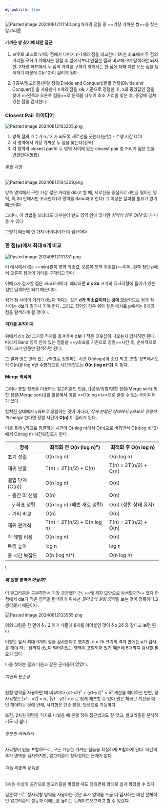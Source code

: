 ```yaml
---
dg-publish: true
---
```

![Pasted image 20240812111140.png](/img/user/%EC%B2%A8%EB%B6%80%ED%8C%8C%EC%9D%BC/Pasted%20image%2020240812111140.png)
N개의 점들 중 ==가장 가까운 쌍==을 찾는 알고리즘

#### 가까운 쌍 찾기에 대한 접근
1) *브루트 포스*로 n개의 점에서 나머지 n-1개의 점을 비교한다
   1차원 좌표에서 두 점의 거리를 구하기 위해서는 정렬 후 앞에서부터 인접한 점과 비교해가며 탐색하면 되지만, 
	2차원 좌표에서 두 점의 거리를 구하기 위해서는 한 점에 대해 다른 모든 점을 탐색하기 때문에 O(n^2)이 걸리게 된다
	
2) [[공부/알고리즘/분할 정복(Divide and Conquer)\|분할 정복(Divide and Conquer)]] 을 사용한다
   n개의 점을 x축 기준으로 정렬한 후, x의 중앙값인 점을 찾아 ==왼쪽과 오른쪽 점들==로 문제를 나누어 최소 거리를 찾은 후, 중앙에 걸쳐있는 점을 검사한다.

### Closest Pair 아이디어
![Pasted image 20240812103205.png](/img/user/%EC%B2%A8%EB%B6%80%ED%8C%8C%EC%9D%BC/Pasted%20image%2020240812103205.png)
1) 양쪽 점의 개수가 n / 2 가 되도록 세로선을 긋는다(분할) - 수행 시간 O(1)
2) 각 영역에서 가장 가까운 두 점을 찾는다(정복)
3) 각 영역의 closest pair와 두 영역 사이에 있는 closest pair 중 거리가 짧은 것을 반환한다(통합)

###### 통합 과정
![Pasted image 20240812104309.png](/img/user/%EC%B2%A8%EB%B6%80%ED%8C%8C%EC%9D%BC/Pasted%20image%2020240812104309.png)

양쪽 영역에서 구한 가장 짧은 거리를 d라고 할 때,
세로선을 중심으로 d만큼 떨어진 영역, 즉 2d 안에서만 조사한다(이 영역을 Band라고 힌다)
그 이상은  살펴볼 필요가 없기 때문이다

그러나, 이 방법을 쓰더라도 대부분이 밴드 영역 안에 있다면 *최악의 경우 O(N^2)* 가 나올 수 있다

그렇기 때문에 한 가지 아이디어가 더 필요하다. 

### 한 점(p)에서 최대 6개 비교

![Pasted image 20240812131731.png](/img/user/%EC%B2%A8%EB%B6%80%ED%8C%8C%EC%9D%BC/Pasted%20image%2020240812131731.png)

이 예시에서 d는 ==min(왼쪽 영역 최솟값, 오른쪽 영역 최솟값)==이며, 왼쪽 점인 p에서 오른쪽 점과의 거리를 구하려고 한다

이때 p가 검사할 점은 *최대 6개*이다. 
왜냐하면 **d x 2d** 크기의 직사각형에 들어가 있는 점만 탐색하면 되기 때문이다.

점과 점 사이의 거리가 d보다 작다는 것은 **d가 최솟값이라는 것에 모순**되므로 점과 점 사이는 d보다 같거나 커야 한다. 그리고 최악의 경우 위와 같은 배치로 p에서는 6개의 점을 탐색하게 될 것이다.

#### 격자를 움직이자

위에서 d x 2d 크기의 격자를 옮겨가며 d보다 작은 최솟값이 나오는지 검사하면 된다.
따라서 Band 영역 안에 있는 점들을 ==y좌표를 기준으로 정렬==시킨 후, 순차적으로 격자 크기 만큼만 탐색하면 된다.

그 결과 밴드 안에 있는 y좌표로 정렬하는 시간 O(nlogn)이 소요 되고, 분할 정복에서도 각 O(n)을 log n번 수행하므로 시간복잡도는 **O(n (log n)^2)** 이 된다.

#### Merge 최적화

그러나 분할 정복을 이용하는 알고리즘인 만큼, [[공부/정렬/병합 정렬(Merge sort)\|병합 정렬(Merge sort)]]를 활용해서 이를 ==O(nlog n)==으로 줄일 수 있는 아이디어가 있다.

합쳐진 상태에서 y좌표로 정렬하는 것이 아니라, *작게 분할된 상태에서 y좌표로 정렬하며 merge* 한다면 정렬 시간이 **O(n)** 이 걸리게 된다.

이를 통해 y좌표로 정렬하는 시간이 O(nlog n)에서 O(n)으로 바뀌면서 O(n(log n)^2) 에서 O(nlog n) 시간복잡도가 된다

| 항목           | 최적화 전 O(n (log n)²)         | 최적화 후 O(n log n)      |
| ------------ | --------------------------- | --------------------- |
| 초기 정렬        | O(n log n)                  | O(n log n)            |
| 재귀 분할        | T(n) = 2T(n/2) + C(n)       | T(n) = 2T(n/2) + C(n) |
| 결합 단계 (C(n)) | O(n log n)                  | O(n)                  |
| - 중간 띠 선별    | O(n)                        | O(n)                  |
| - y 좌표 정렬    | O(n log n) (매번 새로 정렬)       | O(n) (정렬 상태 유지)       |
| - 거리 비교      | O(n)                        | O(n)                  |
| 재귀 관계식       | T(n) = 2T(n/2) + O(n log n) | T(n) = 2T(n/2) + O(n) |
| 각 레벨 비용      | O(n log n)                  | O(n)                  |
| 트리 높이        | log n                       | log n                 |
| 총 시간 복잡도     | O(n (log n)²)               | O(n log n)            |
\
##### 왜 원형 영역이 아닐까?

이 알고리즘을 공부하면서 가장 궁금했던 건, ==왜 격자 모양으로 탐색할까?== 였다
한 점에서 d보다 작은 영역을 탐색하기 위해선 *길이 δ의 원형 영역*을 보는 것이 정확하다고 생각했기 때문이다.

![Pasted image 20240812133955.png](/img/user/%EC%B2%A8%EB%B6%80%ED%8C%8C%EC%9D%BC/Pasted%20image%2020240812133955.png)

위의 그림은 한 면이 δ / 2 이기 때문에 8개를 이어붙인 것이 δ x 2δ 와 같다고 보면 된다

이렇듯 앞서 최대 6개의 점을 검사한다고 했지만, δ x 2δ 크기의 격자 안에는 p가 검사를 해야 하는 점까지 d보다 떨어져있는 영역이 포함되어 있기 떄문에 6개까지 검사할 필요가 없다

나름 찾아본 결과 다음과 같은 근거들이 있었다.

###### 계산의 단순성
원형 영역을 사용하면 매 비교마다 (x1-x2)² + (y1-y2)² < δ² 계산을 해야하는 반면, 정사각형은 |x1 - x2| < δ , |y1 - y2| < δ 로 쉽게 체크할 수 있다
원은 제곱근 계산을 매번 해야하는 것에 반해, 사각형은 단순 뺄셈, 덧셈으로 가능하다

또한, 2차원 평면을 격자로 나눴을 때 분할 정복 접근법과도 잘 맞고, 알고리즘을 분석하기도 더 쉽다
###### 충분한 커버리지
사각형이 원을 포함하므로, 모든 가능한 가까운 점들을  확실하게 포함하게 된다.
약간의 추가 영역을 검사하지만, 알고리즘의 정확성에는 문제가 없다
###### 차원 확장의 용이성
3차원 이상의 공간으로 알고리즘을 확장할 때도 정육면체 형태로 쉽게 확장할 수 있다


결론적으로, 정사각형 영역을 사용하는 것은 추가 영역을 조금 더 검사하는 대신 전체적인 알고리즘의 성능과 이해도를 높이는 트레이드오프라고 할 수 있겠다.